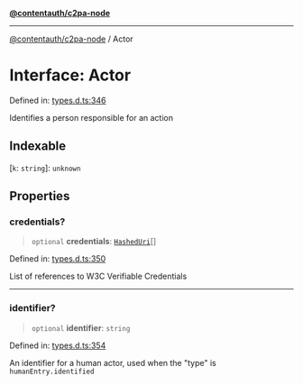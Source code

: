 [**@contentauth/c2pa-node**](../README.md)

***

[@contentauth/c2pa-node](../README.md) / Actor

# Interface: Actor

Defined in: [types.d.ts:346](https://github.com/contentauth/c2pa-node-v2/blob/92024140271b3589278f2b732abca2c4a33b231a/js-src/types.d.ts#L346)

Identifies a person responsible for an action

## Indexable

\[`k`: `string`\]: `unknown`

## Properties

### credentials?

> `optional` **credentials**: [`HashedUri`](HashedUri.md)[]

Defined in: [types.d.ts:350](https://github.com/contentauth/c2pa-node-v2/blob/92024140271b3589278f2b732abca2c4a33b231a/js-src/types.d.ts#L350)

List of references to W3C Verifiable Credentials

***

### identifier?

> `optional` **identifier**: `string`

Defined in: [types.d.ts:354](https://github.com/contentauth/c2pa-node-v2/blob/92024140271b3589278f2b732abca2c4a33b231a/js-src/types.d.ts#L354)

An identifier for a human actor, used when the "type" is `humanEntry.identified`
